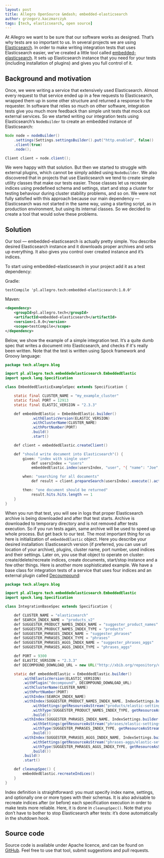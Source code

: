 ```yaml
---
layout: post
title: Allegro OpenSource &mdash; embedded-elasticsearch
author: grzegorz.kaczmarczyk
tags: [tech, elasticsearch, open source]
---
```


At Allegro we want to be sure that our software works as designed. That’s why tests are so important to us.
In several projects we are using [Elasticsearch](https://www.elastic.co/products/elasticsearch). In order to
make writing integration tests that uses Elasticsearch easier, we’ve created a little tool called
[embedded-elasticsearch](https://github.com/allegro/embedded-elasticsearch). It sets up Elasticsearch
instance that you need for your tests (including installation of plugins) and gives you full control of it.

## Background and motivation

Once, we were writing a service that extensively used Elasticsearch. Almost every request to that service
ended up in a few requests to Elasticsearch, wrapped them up in some other structure and returned a
response to the requester. In software that relies so much on other software, integration tests give you much
more feedback than simple unit tests that mock out external services. So we started writing our
integration tests using Elasticsearch’s `NodeBuilder` to create an embedded instance of Elasticsearch:

```java
Node node = nodeBuilder()
    .settings(Settings.settingsBuilder().put("http.enabled", false))
    .client(true)
    .node();

Client client = node.client();
```

We were happy with that solution. But then we started to struggle with external plugins, which cannot be
simply added using `NodeBuilder`. We also discovered that in projects that use Elasticsearch we tend
to create simple utility classes that make our tests easier. Those classes let us recreate indices using predefined
schema and settings, start and stop a cluster for testing behaviour during cluster stability problems,
and so on. We were not fully satisfied with this approach because our main dependency — Elasticsearch was
not started in the same way, using a starting script, as in production environment, but using its internal
classes. So we decided to create a tool that would solve these problems.

## Solution

Our tool — embedded-elasticsearch is actually pretty simple. You describe desired Elasticsearch instance and
it downloads proper archives and sets up everything. It also gives you control over created instance and
it’s indices.

To start using embedded-elasticsearch in your project add it as a test dependency:

Gradle:

```
testCompile 'pl.allegro.tech:embedded-elasticsearch:1.0.0'
```

Maven:

```xml
<dependency>
    <groupId>pl.allegro.tech</groupId>
    <artifactId>embedded-elasticsearch</artifactId>
    <version>1.0.0</version>
    <scope>testCompile</scope>
</dependency>
```

Below, we show the example of a simple integration test. It’s a quite
dumb spec that writes a document into Elasticsearch, and checks if it's really been written. Note that the test is written
using Spock framework and Groovy language:

```java
package tech.allegro.blog

import pl.allegro.tech.embeddedelasticsearch.EmbeddedElastic
import spock.lang.Specification

class EmbeddedElasticExampleSpec extends Specification {

    static final CLUSTER_NAME = "my_example_cluster"
    static final PORT = 12913
    static final ELASTIC_VERSION = "2.3.3"

    def embeddedElastic = EmbeddedElastic.builder()
            .withElasticVersion(ELASTIC_VERSION)
            .withClusterName(CLUSTER_NAME)
            .withPortNumber(PORT)
            .build()
            .start()

    def client = embeddedElastic.createClient()

    def "should write document into Elasticsearch"() {
        given: "index with single user"
            def usersIndex = "users"
            embeddedElastic.index(usersIndex, "user", '{ "name": "Joe", "surname": "Doe" }')

        when: "searching for all documents"
            def result = client.prepareSearch(usersIndex).execute().actionGet()

        then: "one document should be returned"
            result.hits.hits.length == 1
    }
}
```

When you run that test, you will see in logs that proper Elasticsearch archive is being downloaded and after
that test starts. Archive is downloaded to temporary directory and is not removed after tests execution.
So if you run tests again, same archive will be used to speed up whole process. But get back to our test.
The most important thing for us here is initialization of `embeddedElastic` object. Here you describe your
desired installation: Elasticsearch version (if preferred, you can use url location of your
archive), plugins, cluster name, port number, used indices and their settings. Later on, you use that object
to operate on cluster: create/delete/recreate indices, create documents, start/stop instance and a few other
things. Here is another more sophisticated example. We have a base class for integration tests of a service
that uses four indices and an external plugin called [Decoumpound](https://github.com/jprante/elasticsearch-analysis-decompound):


```java
package tech.allegro.blog

import pl.allegro.tech.embeddedelasticsearch.EmbeddedElastic
import spock.lang.Specification

class IntegrationBaseSpec extends Specification {

    def CLUSTER_NAME = "elasticsearch"
    def SEARCH_INDEX_NAME = "products_v2"
    def SUGGESTER_PRODUCT_NAMES_INDEX_NAME = "suggester_product_names"
    def SUGGESTER_PRODUCT_NAMES_INDEX_TYPE = "products"
    def SUGGESTER_PHRASES_INDEX_NAME = "suggester_phrases"
    def SUGGESTER_PHRASES_INDEX_TYPE = "phrases"
    def SUGGESTER_PHRASES_AGGS_INDEX_NAME = "suggester_phrases_aggs"
    def SUGGESTER_PHRASES_AGGS_INDEX_TYPE = "phrases_aggs"

    def PORT = 9300
    def ELASTIC_VERSION = "2.3.3"
    def DECOMPOUND_DOWNLOAD_URL = new URL("http://xbib.org/repository/org/xbib/elasticsearch/plugin/elasticsearch-analysis-decompound/${ELASTIC_VERSION}.0/elasticsearch-analysis-decompound-${ELASTIC_VERSION}.0-plugin.zip")

    static def embeddedElastic = EmbeddedElastic.builder()
        .withElasticVersion(ELASTIC_VERSION)
        .withPlugin("decompound", DECOMPOUND_DOWNLOAD_URL)
        .withClusterName(CLUSTER_NAME)
        .withPortNumber(PORT)
        .withIndex(SEARCH_INDEX_NAME)
        .withIndex(SUGGESTER_PRODUCT_NAMES_INDEX_NAME, IndexSettings.builder()
            .withSettings(getResourceAsStream("products/elastic-settings.json"))
            .withType(SUGGESTER_PRODUCT_NAMES_INDEX_TYPE, getResourceAsStream("products/elastic-mapping.json"))
            .build())
        .withIndex(SUGGESTER_PHRASES_INDEX_NAME, IndexSettings.builder()
            .withSettings(getResourceAsStream("phrases/elastic-settings.json"))
            .withType(SUGGESTER_PHRASES_INDEX_TYPE, getResourceAsStream("phrases/elastic-mapping.json"))
            .build())
        .withIndex(SUGGESTER_PHRASES_AGGS_INDEX_NAME, IndexSettings.builder()
            .withSettings(getResourceAsStream("phrases-aggs/elastic-settings.json"))
            .withType(SUGGESTER_PHRASES_AGGS_INDEX_TYPE, getResourceAsStream("phrases-aggs/elastic-mapping.json"))
            .build())
        .build()
        .start()

    def cleanupSpec() {
        embeddedElastic.recreateIndices()
    }
}
```

Index definition is straightforward: you must specify index name, settings, and optionally one or more types
with their schemas. It is also advisable to recreate indices after (or before) each specification execution in order to make tests more reliable. Here, it is done in `cleanupSpec()`. Note that you don’t have to bother to stop Elasticsearch after tests:
it’s done automatically in the shutdown hook.

## Source code
Source code is available under Apache licence, and can be found on
[GitHub](https://github.com/allegro/embedded-elasticsearch). Feel free to use that tool, submit suggestions
and pull requests.
